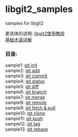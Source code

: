 # libgit2_samples
samples for libgit2

更具体的说明: [libgit2使用教程](http://ftxtool.org/index.php/category/libgit2/)  
[基础术语详解](http://ftxtool.org/index.php/2016/03/12/95/)  


### 目录:
sample1: [git init](http://ftxtool.org/index.php/2016/02/27/67/)  
sample2: [git add](http://ftxtool.org/index.php/2016/03/05/80/)  
sample3: [git commit](http://ftxtool.org/index.php/2016/03/13/102/)  
sample4: [git status](http://ftxtool.org/index.php/2016/03/25/113/)  
sample5: [git diff](http://ftxtool.org/index.php/2016/04/03/127/)  
sample6: [git branch](http://ftxtool.org/index.php/2016/04/20/139/)  
sample7: [git merge](http://ftxtool.org/index.php/2016/04/28/143/)  
sample8: [git remote](http://ftxtool.org/index.php/2016/05/01/146/)  
sample9: [git fetch & pull](http://ftxtool.org/index.php/2016/05/25/179/)  
sample10: [git clone](http://ftxtool.org/index.php/2016/05/27/187/)  
sample11: [git push](http://ftxtool.org/index.php/2016/06/12/194/)  
sample12: [git tag](http://ftxtool.org/index.php/2016/06/21/197/)  
sample13: [git rebase](http://ftxtool.org/index.php/2016/07/20/212/)  
